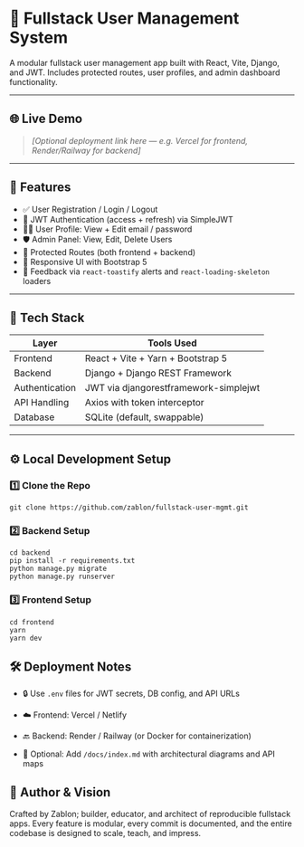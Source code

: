 # 🧩 Fullstack User Management System

A modular fullstack user management app built with React, Vite, Django, and JWT. Includes protected routes, user profiles, and admin dashboard functionality.

---

## 🌐 Live Demo

> _[Optional deployment link here — e.g. Vercel for frontend, Render/Railway for backend]_

---

## 🚀 Features

- ✅ User Registration / Login / Logout
- 🔐 JWT Authentication (access + refresh) via SimpleJWT
- 🧑‍💼 User Profile: View + Edit email / password
- 🛡️ Admin Panel: View, Edit, Delete Users
- 🚫 Protected Routes (both frontend + backend)
- 🎨 Responsive UI with Bootstrap 5
- 🔔 Feedback via `react-toastify` alerts and `react-loading-skeleton` loaders

---

## 🧰 Tech Stack


| Layer         | Tools Used                          |
|--------------|--------------------------------------|
| Frontend      | React + Vite + Yarn + Bootstrap 5    |
| Backend       | Django + Django REST Framework       |
| Authentication| JWT via djangorestframework-simplejwt |
| API Handling  | Axios with token interceptor         |
| Database      | SQLite (default, swappable)          |


---

## ⚙️ Local Development Setup

### 1️⃣ Clone the Repo

```
git clone https://github.com/zablon/fullstack-user-mgmt.git
```

### 2️⃣ Backend Setup
```
cd backend
pip install -r requirements.txt
python manage.py migrate
python manage.py runserver
```
### 3️⃣ Frontend Setup
```
cd frontend
yarn
yarn dev
```

## 🛠 Deployment Notes
- 🔒 Use `.env` files for JWT secrets, DB config, and API URLs

- ☁️ Frontend: Vercel / Netlify

- 🔙 Backend: Render / Railway (or Docker for containerization)

- 📁 Optional: Add `/docs/index.md` with architectural diagrams and API maps

## 🧠 Author & Vision

Crafted by Zablon; builder, educator, and architect of reproducible fullstack apps. Every feature is modular, every commit is documented, and the entire codebase is designed to scale, teach, and impress.